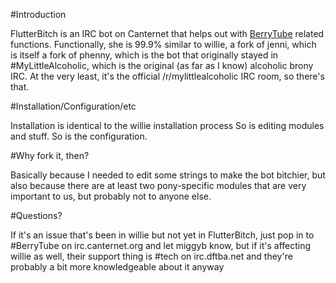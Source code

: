 #Introduction

FlutterBitch is an IRC bot on Canternet that helps out with [BerryTube](http://berrytube.tv)
related functions. Functionally, she is 99.9% similar to willie, a fork of jenni, which is 
itself a fork of phenny, which is the bot that originally stayed in #MyLittleAlcoholic, 
which is the original (as far as I know) alcoholic brony IRC. At the very least, it's the 
official /r/mylittlealcoholic IRC room, so there's that.

#Installation/Configuration/etc

Installation is identical to the willie installation process So is editing modules and stuff. So is the configuration.

#Why fork it, then?

Basically because I needed to edit some strings to make the bot bitchier, but also because there are at least two pony-specific modules that are very important to us, but probably not to anyone else.

#Questions?

If it's an issue that's been in willie but not yet in FlutterBitch, just pop in to #BerryTube on irc.canternet.org and let miggyb know, but if it's affecting willie as well, their support thing is #tech on irc.dftba.net and they're probably a bit more knowledgeable about it anyway
